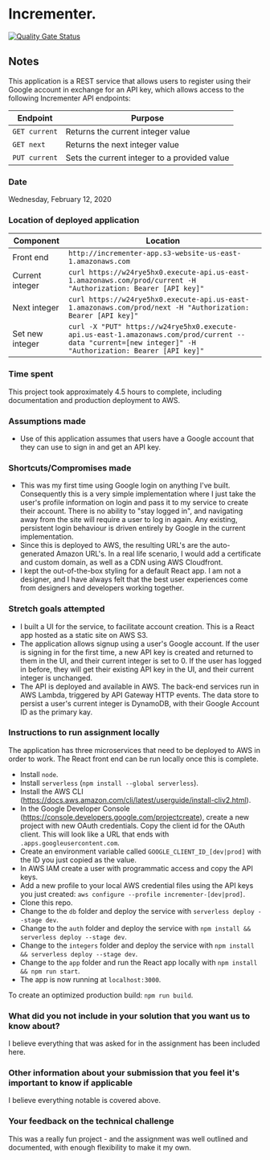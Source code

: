 # Incrementer.

[![Quality Gate Status](https://sonarcloud.io/api/project_badges/measure?project=akhtarja_incrementer&metric=alert_status)](https://sonarcloud.io/dashboard?id=akhtarja_incrementer)

## Notes
This application is a REST service that allows users to register using their Google account in exchange for an API key, which allows access to the following Incrementer API endpoints:

|Endpoint|Purpose|
|-|-|
|`GET current`|Returns the current integer value|
|`GET next`|Returns the next integer value|
|`PUT current`|Sets the current integer to a provided value|

### Date
Wednesday, February 12, 2020

### Location of deployed application
|Component|Location|
|-|-|
|Front end|`http://incrementer-app.s3-website-us-east-1.amazonaws.com`|
|Current integer|`curl https://w24rye5hx0.execute-api.us-east-1.amazonaws.com/prod/current -H "Authorization: Bearer [API key]"`|
|Next integer|`curl https://w24rye5hx0.execute-api.us-east-1.amazonaws.com/prod/next -H "Authorization: Bearer [API key]"`|
|Set new integer|`curl -X "PUT" https://w24rye5hx0.execute-api.us-east-1.amazonaws.com/prod/current --data "current=[new integer]" -H "Authorization: Bearer [API key]"`|

### Time spent
This project took approximately 4.5 hours to complete, including documentation and production deployment to AWS.

### Assumptions made
- Use of this application assumes that users have a Google account that they can use to sign in and get an API key.

### Shortcuts/Compromises made
- This was my first time using Google login on anything I've built. Consequently this is a very simple implementation where I just take the user's profile information on login and pass it to my service to create their account. There is no ability to "stay logged in", and navigating away from the site will require a user to log in again. Any existing, persistent login behaviour is driven entirely by Google in the current implementation.
- Since this is deployed to AWS, the resulting URL's are the auto-generated Amazon URL's. In a real life scenario, I would add a certificate and custom domain, as well as a CDN using AWS Cloudfront.
- I kept the out-of-the-box styling for a default React app. I am not a designer, and I have always felt that the best user experiences come from designers and developers working together.

### Stretch goals attempted
- I built a UI for the service, to facilitate account creation. This is a React app hosted as a static site on AWS S3.
- The application allows signup using a user's Google account. If the user is signing in for the first time, a new API key is created and returned to them in the UI, and their current integer is set to 0. If the user has logged in before, they will get their existing API key in the UI, and their current integer is unchanged.
- The API is deployed and available in AWS. The back-end services run in AWS Lambda, triggered by API Gateway HTTP events. The data store to persist a user's current integer is DynamoDB, with their Google Account ID as the primary kay.

### Instructions to run assignment locally
The application has three microservices that need to be deployed to AWS in order to work. The React front end can be run locally once this is complete.

- Install `node`.
- Install `serverless` (`npm install --global serverless`).
- Install the AWS CLI (https://docs.aws.amazon.com/cli/latest/userguide/install-cliv2.html).
- In the Google Developer Console (https://console.developers.google.com/projectcreate), create a new project with new OAuth credentials. Copy the client id for the OAuth client. This will look like a URL that ends with `.apps.googleusercontent.com`.
- Create an environment variable called `GOOGLE_CLIENT_ID_[dev|prod]` with the ID you just copied as the value.
- In AWS IAM create a user with programmatic access and copy the API keys.
- Add a new profile to your local AWS credential files using the API keys you just created: `aws configure --profile incrementer-[dev|prod]`.
- Clone this repo.
- Change to the `db` folder and deploy the service with `serverless deploy --stage dev`.
- Change to the `auth` folder and deploy the service with `npm install && serverless deploy --stage dev`.
- Change to the `integers` folder and deploy the service with `npm install && serverless deploy --stage dev`.
- Change to the `app` folder and run the React app locally with `npm install && npm run start`.
- The app is now running at `localhost:3000`.

To create an optimized production build: `npm run build`.

### What did you not include in your solution that you want us to know about?
I believe everything that was asked for in the assignment has been included here.

### Other information about your submission that you feel it's important to know if applicable
I believe everything notable is covered above.

### Your feedback on the technical challenge
This was a really fun project - and the assignment was well outlined and documented, with enough flexibility to make it my own.
